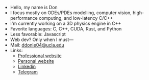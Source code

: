 - Hello, my name is Don
- I focus mostly on ODEs/PDEs modelling, computer vision, high-performance computing, and low-latency C/C++
- I'm currently working on a 3D physics engine in C++
- Favorite languages: C, C++, CUDA, Rust, and Python
- Less favorable: Javascript
- Web dev? Only when I must—
- Mail: ddonle04@ucla.edu
- Links:
  * [Professional website](https://ddonle.com/)
  * [Personal website](https://neumanncondition.com/)
  * [Linkedin](https://www.linkedin.com/in/don-d-le/)
  * [Telegram](https://t.me/doodle_04)


<!---
Continuum3416/Continuum3416 is a ✨ special ✨ repository because its `README.md` (this file) appears on your GitHub profile.
You can click the Preview link to take a look at your changes.
--->
